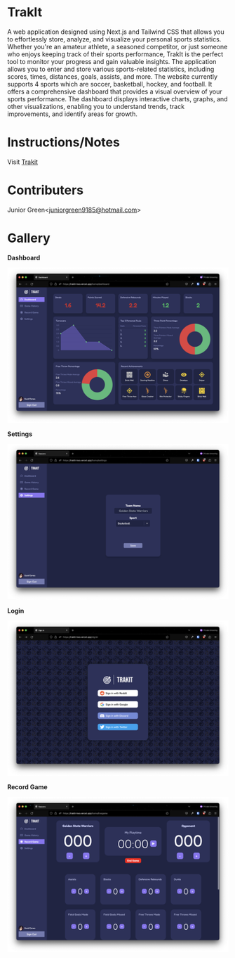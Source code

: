 # TrakIt

A web application designed using Next.js and Tailwind CSS that allows you to effortlessly store, analyze, and visualize your personal sports statistics. Whether you're an amateur athlete, a seasoned competitor, or just someone who enjoys keeping track of their sports performance, TrakIt is the perfect tool to monitor your progress and gain valuable insights. The application allows you to enter and store various sports-related statistics, including scores, times, distances, goals, assists, and more. The website currently supports 4 sports which are soccer, basketball, hockey, and football. It offers a comprehensive dashboard that provides a visual overview of your sports performance. The dashboard displays interactive charts, graphs, and other visualizations, enabling you to understand trends, track improvements, and identify areas for growth.

# Instructions/Notes

Visit [Trakit](https://trakit-two.vercel.app/)

# Contributers
Junior Green<<juniorgreen9185@hotmail.com>>

# Gallery
**Dashboard**

<img src="assets/dashboard.png" alt="Dashboard" width="600">

**Settings**

<img src="assets/settings.png" alt="Game History" width="600">

**Login**

<img src="assets/login.png" alt="Login" width="600">

**Record Game**

<img src="assets/record_game.png" alt="Record Game" width="600">




